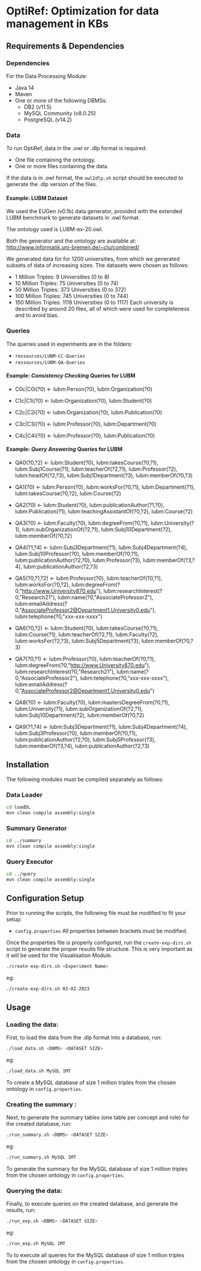 # OptiRef: Optimization for data management in KBs

## Requirements & Dependencies

### Dependencies

For the Data Processing Module:
* Java 14
* Maven
* One or more of the following DBMSs:
  * DB2 (v11.5)
  * MySQL Community (v8.0.25)
  * PostgreSQL (v14.2)

### Data
To run OptiRef, data in the .owl or .dlp format is required:
* One file containing the ontology.
* One or more files containing the data.

If the data is in .owl format, the `owl2dlp.sh` script should be executed to generate the .dlp version of the files.

#### Example: LUBM Dataset
We used  the EUGen (v0.1b) data generator, provided with the extended LUBM benchmark to generate datasets in .owl format.

The ontology used is LUBM-ex-20.owl.

Both the generator and the ontology are available at: http://www.informatik.uni-bremen.de/~clu/combined/

We generated data for for 1200 universities, from which we generated subsets of data of increasing sizes.
The datasets were chosen as follows:
* 1 Million Triples: 9 Universities (0 to 8)
* 10 Million Triples: 75 Universities (0 to 74)
* 50 Million Triples: 373 Universities (0 to 372)
* 100 Million Triples: 745 Universities (0 to 744)
* 150 Million Triples: 1118 Universities (0 to 1117)
Each university is described by around 20 files, all of which were used for completeness and to avoid bias.

### Queries
The queries used in experiments are in the folders:
* `ressources/LUBM-CC-Queries`
* `ressources/LUBM-QA-Queries`

#### Example: ***Consistency Checking*** Queries for LUBM

- C0c|C0i(?0) <- lubm:Person(?0), lubm:Organization(?0)

- C1c|C1i(?0) <- lubm:Organization(?0), lubm:Student(?0)

- C2c|C2i(?0) <- lubm:Organization(?0), lubm:Publication(?0)

- C3c|C3i(?0) <- lubm:Professor(?0), lubm:Department(?0)

- C4c|C4i(?0) <- lubm:Professor(?0), lubm:Publication(?0)


#### Example:  ***Query Answering*** Queries for LUBM

- QA0(?0,?2) <- lubm:Student(?0), lubm:takesCourse(?0,?1), lubm:Subj1Course(?1), lubm:teacherOf(?2,?1), lubm:Professor(?2), lubm:headOf(?2,?3), lubm:Subj1Department(?3), lubm:memberOf(?0,?3)

- QA1(?0) <- lubm:Person(?0), lubm:worksFor(?0,?1), lubm:Department(?1), lubm:takesCourse(?0,?2), lubm:Course(?2)

- QA2(?0) <- lubm:Student(?0), lubm:publicationAuthor(?1,?0), lubm:Publication(?1), lubm:teachingAssistantOf(?0,?2), lubm:Course(?2)

- QA3(?0) <- lubm:Faculty(?0), lubm:degreeFrom(?0,?1), lubm:University(?1), lubm:subOrganizationOf(?2,?1), lubm:Subj10Department(?2), lubm:memberOf(?0,?2)

- QA4(?1,?4) <- lubm:Subj3Department(?1), lubm:Subj4Department(?4), lubm:Subj10Professor(?0), lubm:memberOf(?0,?1), lubm:publicationAuthor(?2,?0), lubm:Professor(?3), lubm:memberOf(?3,?4), lubm:publicationAuthor(?2,?3)

- QA5(?0,?1,?2) <- lubm:Professor(?0), lubm:teacherOf(?0,?1), lubm:worksFor(?0,?2), lubm:degreeFrom(?0,"http://www.University870.edu"), lubm:researchInterest(?0,"Research21"), lubm:name(?0,"AssociateProfessor2"), lubm:emailAddress(?0,"AssociateProfessor2@Department1.University0.edu"), lubm:telephone(?0,"xxx-xxx-xxxx")

- QA6(?0,?2) <- lubm:Student(?0), lubm:takesCourse(?0,?1), lubm:Course(?1), lubm:teacherOf(?2,?1), lubm:Faculty(?2), lubm:worksFor(?2,?3), lubm:Subj5Department(?3), lubm:memberOf(?0,?3)

- QA7(?0,?1) <- lubm:Professor(?0), lubm:teacherOf(?0,?1), lubm:degreeFrom(?0,"http://www.University870.edu"), lubm:researchInterest(?0,"Research21"), lubm:name(?0,"AssociateProfessor2"), lubm:telephone(?0,"xxx-xxx-xxxx"), lubm:emailAddress(?0,"AssociateProfessor2@Department1.University0.edu")

- QA8(?0) <- lubm:Faculty(?0), lubm:mastersDegreeFrom(?0,?1), lubm:University(?1), lubm:subOrganizationOf(?2,?1), lubm:Subj10Department(?2), lubm:memberOf(?0,?2)

- QA9(?1,?4) <- lubm:Subj3Department(?1), lubm:Subj4Department(?4), lubm:Subj3Professor(?0), lubm:memberOf(?0,?1), lubm:publicationAuthor(?2,?0), lubm:Subj5Professor(?3), lubm:memberOf(?3,?4), lubm:publicationAuthor(?2,?3)

## Installation

The following modules must be compiled separately as follows:

### Data Loader

```bash
cd loadDL
mvn clean compile assembly:single
```
### Summary Generator

```bash
cd ../summary
mvn clean compile assembly:single
```

### Query Executor

```bash
cd ../query
mvn clean compile assembly:single
```
## Configuration Setup
Prior to running the scripts, the following file must be modified to fit your setup:
* `config.properties`
All properties between brackets must be modified.


Once the properties file is properly configured, run the `create-exp-dirs.sh` script to generate the proper results file structure.
This is very important as it will be used for the Visualisation Module.
```bash
./create-exp-dirs.sh <Experiment Name>
```
eg:
```bash
./create-exp-dirs.sh 03-02-2023
```
## Usage

### Loading the data:

First, to load the data from the .dlp format into a database, run:

```bash
./load_data.sh <DBMS> <DATASET SIZE>
```
eg:
```bash
./load_data.sh MySQL 1MT
```
To create a MySQL database of size 1 million triples from the chosen ontology in `config.properties`.

### Creating the summary :
Next, to generate the summary tables (one table per concept and role) for the created database, run:

```bash
./run_summary.sh <DBMS> <DATASET SIZE>
```
eg:
```bash
./run_summary.sh MySQL 1MT
```
To generate the summary for the MySQL database of size 1 million triples from the chosen ontology in `config.properties`.

### Querying the data:
Finally, to execute queries on the created database, and generate the results, run:
```bash
./run_exp.sh <DBMS> <DATASET SIZE>
```
eg:
```bash
./run_exp.sh MySQL 1MT
```
To to execute all queries for the MySQL database of size 1 million triples from the chosen ontology in `config.properties`.
